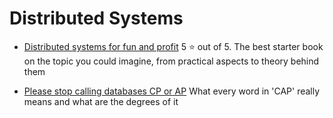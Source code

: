 # Distributed Systems

* [Distributed systems for fun and profit](http://book.mixu.net/distsys/single-page.html)
  5 ⭐️ out of 5. The best starter book on the topic you could imagine, from
  practical aspects to theory behind them

* [Please stop calling databases CP or AP](https://martin.kleppmann.com/2015/05/11/please-stop-calling-databases-cp-or-ap.html)
  What every word in 'CAP' really means and what are the degrees of it